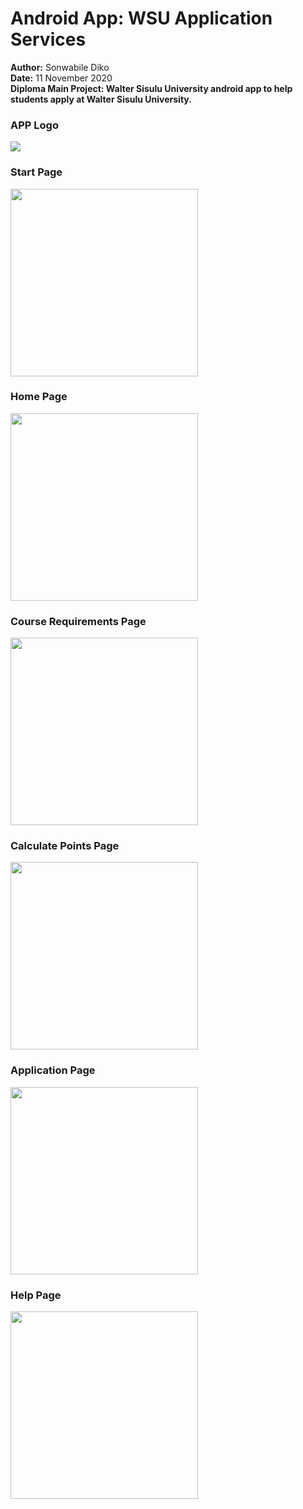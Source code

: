 # Android App: WSU Application Services
<b>Author:</b> Sonwabile Diko<br>
<b>Date:</b> 11 November 2020<br>
<b>Diploma Main Project<b>: Walter Sisulu University android app to help students apply at Walter Sisulu University.<br>
### APP Logo
<img src="https://github.com/SKDiko/Android-App/assets/93092941/7fda5ae8-ab98-4967-9789-a2f45f027134"><br>
### Start Page
<img src="https://github.com/SKDiko/Android-App/assets/93092941/abd7ef0f-c1cb-4ab1-879e-4ee2f2d7ccc0" width="300"><br>
### Home Page
<img src="https://github.com/SKDiko/Android-App/assets/93092941/46b18f0e-1962-45a4-b261-729d4fa39196" width="300"><br>
### Course Requirements Page
<img src="https://github.com/SKDiko/Android-App/assets/93092941/0adb3891-56d4-405c-a1bd-6c4f133640d1" width="300"><br>
### Calculate Points Page
<img src="https://github.com/SKDiko/Android-App/assets/93092941/fbcea06c-6673-4cdf-97bf-b4892580529b" width="300"><br>
### Application Page
<img src="https://github.com/SKDiko/Android-App/assets/93092941/d1072c8c-4667-4da0-90be-3be10603eedc" width="300"><br>
### Help Page
<img src="https://github.com/SKDiko/Android-App/assets/93092941/b8a3b954-37a2-459b-8814-b00164b87be6" width="300"><br>

